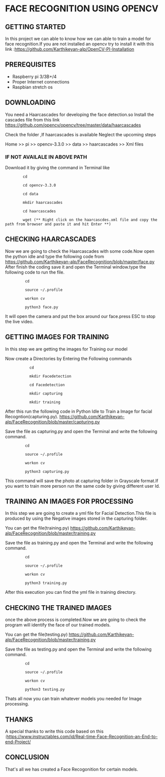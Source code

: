 # FACE RECOGNITION USING OPENCV

## GETTING STARTED

In this project we can able to know how we can able to train a model for face recognition.If you are not installed an opencv try to install it with this link :https://github.com/Karthikeyan-alp/OpenCV-PI-Installation

## PREREQUISITES
   - Raspberry pi 3/3B+/4
   - Proper Internet connections
   - Raspbian stretch os
  
## DOWNLOADING

   You need a Haarcascades for developing the face detection.so Install the cascades file from this link
   https://github.com/opencv/opencv/tree/master/data/haarcascades 
   
   
  Check the folder ,If haarcascades is available Neglect the upcoming steps
  
  Home >> pi >> opencv-3.3.0 >> data >> haarcascades >> Xml files
  
  ### IF NOT AVAILALE IN ABOVE PATH 
   
   Download it by giving the command in Terminal like
    
            cd
            
            cd opencv-3.3.0
            
            cd data
            
            mkdir haarcascades
            
            cd haarcascades
            
            wget (** Right click on the haarcascdes.xml file and copy the path from browser and paste it and hit Enter **)
            
            
  ## CHECKING HAARCASCADES
  
   Now we are going to check the Haarcascades with some code.Now open the python idle and type the following code from https://github.com/Karthikeyan-alp/FaceRecognition/blob/master/face.py
   After finish the coding save it and open the Terminal window.type the following code to run the file.
   
             cd 
             
             source ~/.profile
             
             workon cv
             
             python3 face.py
             
   It will open the camera and put the box around our face.press ESC to stop the live video.
   
   ## GETTING IMAGES FOR TRAINING
   
   In this step we are getting the images for Training our model
   
   Now create a Directories by Entering the Following commands
   
               cd
               
               mkdir Facedetection
               
               cd Facedetection
               
               mkdir capturing
               
               mkdir training
               
   After this run the following code in Python Idle  to Train a Image for facial Recogntion(capturing.py).
   https://github.com/Karthikeyan-alp/FaceRecognition/blob/master/capturing.py
   
   Save the file as capturing.py and open the Terminal and write the following command.
   
             cd 
             
             source ~/.profile
             
             workon cv
             
             python3 capturing.py
             
  This command will save the photo at capturing folder in Grayscale format.If you want to train more person run the same code by giving different user Id.
  
## TRAINING AN IMAGES FOR PROCESSING
 
 In this step we are going to create a yml file for Facial Detection.This file is produced by using the Negative images stored in the capturing folder.
 
You can get the file(training.py) https://github.com/Karthikeyan-alp/FaceRecognition/blob/master/training.py

 Save the file as training.py and open the Terminal and write the following command.
   
             cd 
             
             source ~/.profile
             
             workon cv
             
             python3 training.py
             
  After this execution you can find the yml file in training directory.
  
## CHECKING THE TRAINED IMAGES
   
once the above process is completed.Now we are going to check the program will identify the face of our trained models.

You can get the file(testing.py) https://github.com/Karthikeyan-alp/FaceRecognition/blob/master/training.py

 Save the file as testing.py and open the Terminal and write the following command.
   
             cd 
             
             source ~/.profile
             
             workon cv
             
             python3 testing.py


Thats all now you can train whatever models you needed for Image processing.

## THANKS

A special thanks to write this code based on this :https://www.instructables.com/id/Real-time-Face-Recognition-an-End-to-end-Project/

## CONCLUSION

That's all we has created a Face Recogonition for certain models.
 
   
